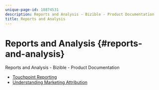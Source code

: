 ```yaml
---
unique-page-id: 18874531
description: Reports and Analysis - Bizible - Product Documentation
title: Reports and Analysis
---
```


# Reports and Analysis {#reports-and-analysis}

Reports and Analysis - Bizible - Product Documentation

* [Touchpoint Reporting](reports-and-analysis/touchpoint-reporting.md)
* [Understanding Marketing Attribution](reports-and-analysis/understanding-marketing-attribution.md)

